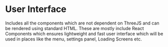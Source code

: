 # User Interface

Includes all the components which are not dependent on ThreeJS and can be rendered using standard HTML. These are mostly include React Components which ensures lightweight and fast user interface which will be used in places like the menu, settings panel, Loading Screens etc.
